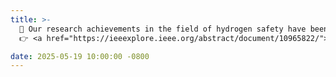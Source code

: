 ```yaml
---
title: >-  
  📌 Our research achievements in the field of hydrogen safety have been successfully published in top international journals IEEE Transactions on Instrumentation and Measurement!  
  👉 <a href="https://ieeexplore.ieee.org/abstract/document/10965822/">Check it out<i class="fas fa-angle-double-right"></i></a>  

date: 2025-05-19 10:00:00 -0800  
---
```


